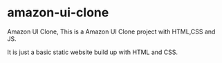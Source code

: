 # amazon-ui-clone
Amazon UI Clone, This is a Amazon UI Clone project with HTML,CSS and JS.

It is just a basic static website build up with HTML and CSS.

